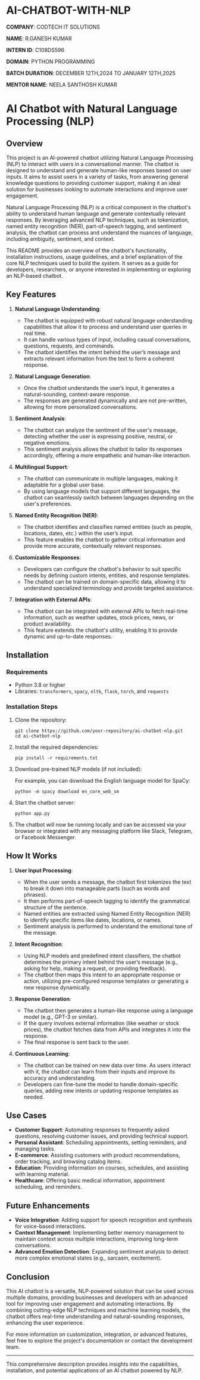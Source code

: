 # AI-CHATBOT-WITH-NLP

**COMPANY**: CODTECH IT SOLUTIONS

**NAME**: R.GANESH KUMAR

**INTERN ID**: C108DS596

**DOMAIN**: PYTHON PROGRAMMING

**BATCH DURATION**: DECEMBER 12TH,2024 TO JANUARY 12TH,2025

**MENTOR NAME**: NEELA SANTHOSH KUMAR

# AI Chatbot with Natural Language Processing (NLP)

## Overview

This project is an AI-powered chatbot utilizing Natural Language Processing (NLP) to interact with users in a conversational manner. The chatbot is designed to understand and generate human-like responses based on user inputs. It aims to assist users in a variety of tasks, from answering general knowledge questions to providing customer support, making it an ideal solution for businesses looking to automate interactions and improve user engagement.

Natural Language Processing (NLP) is a critical component in the chatbot's ability to understand human language and generate contextually relevant responses. By leveraging advanced NLP techniques, such as tokenization, named entity recognition (NER), part-of-speech tagging, and sentiment analysis, the chatbot can process and understand the nuances of language, including ambiguity, sentiment, and context.

This README provides an overview of the chatbot's functionality, installation instructions, usage guidelines, and a brief explanation of the core NLP techniques used to build the system. It serves as a guide for developers, researchers, or anyone interested in implementing or exploring an NLP-based chatbot.

## Key Features

1. **Natural Language Understanding**:
   - The chatbot is equipped with robust natural language understanding capabilities that allow it to process and understand user queries in real time.
   - It can handle various types of input, including casual conversations, questions, requests, and commands.
   - The chatbot identifies the intent behind the user’s message and extracts relevant information from the text to form a coherent response.

2. **Natural Language Generation**:
   - Once the chatbot understands the user’s input, it generates a natural-sounding, context-aware response.
   - The responses are generated dynamically and are not pre-written, allowing for more personalized conversations.

3. **Sentiment Analysis**:
   - The chatbot can analyze the sentiment of the user's message, detecting whether the user is expressing positive, neutral, or negative emotions.
   - This sentiment analysis allows the chatbot to tailor its responses accordingly, offering a more empathetic and human-like interaction.

4. **Multilingual Support**:
   - The chatbot can communicate in multiple languages, making it adaptable for a global user base.
   - By using language models that support different languages, the chatbot can seamlessly switch between languages depending on the user's preferences.

5. **Named Entity Recognition (NER)**:
   - The chatbot identifies and classifies named entities (such as people, locations, dates, etc.) within the user’s input.
   - This feature enables the chatbot to gather critical information and provide more accurate, contextually relevant responses.

6. **Customizable Responses**:
   - Developers can configure the chatbot's behavior to suit specific needs by defining custom intents, entities, and response templates.
   - The chatbot can be trained on domain-specific data, allowing it to understand specialized terminology and provide targeted assistance.

7. **Integration with External APIs**:
   - The chatbot can be integrated with external APIs to fetch real-time information, such as weather updates, stock prices, news, or product availability.
   - This feature extends the chatbot's utility, enabling it to provide dynamic and up-to-date responses.

## Installation

### Requirements

- Python 3.8 or higher
- Libraries: `transformers`, `spacy`, `nltk`, `flask`, `torch`, and `requests`

### Installation Steps

1. Clone the repository:

   ```
   git clone https://github.com/your-repository/ai-chatbot-nlp.git
   cd ai-chatbot-nlp
   ```

2. Install the required dependencies:

   ```
   pip install -r requirements.txt
   ```

3. Download pre-trained NLP models (if not included):

   For example, you can download the English language model for SpaCy:

   ```
   python -m spacy download en_core_web_sm
   ```

4. Start the chatbot server:

   ```
   python app.py
   ```

5. The chatbot will now be running locally and can be accessed via your browser or integrated with any messaging platform like Slack, Telegram, or Facebook Messenger.

## How It Works

1. **User Input Processing**:
   - When the user sends a message, the chatbot first tokenizes the text to break it down into manageable parts (such as words and phrases).
   - It then performs part-of-speech tagging to identify the grammatical structure of the sentence.
   - Named entities are extracted using Named Entity Recognition (NER) to identify specific items like dates, locations, or names.
   - Sentiment analysis is performed to understand the emotional tone of the message.

2. **Intent Recognition**:
   - Using NLP models and predefined intent classifiers, the chatbot determines the primary intent behind the user’s message (e.g., asking for help, making a request, or providing feedback).
   - The chatbot then maps this intent to an appropriate response or action, utilizing pre-configured response templates or generating a new response dynamically.

3. **Response Generation**:
   - The chatbot then generates a human-like response using a language model (e.g., GPT-3 or similar).
   - If the query involves external information (like weather or stock prices), the chatbot fetches data from APIs and integrates it into the response.
   - The final response is sent back to the user.

4. **Continuous Learning**:
   - The chatbot can be trained on new data over time. As users interact with it, the chatbot can learn from their inputs and improve its accuracy and understanding.
   - Developers can fine-tune the model to handle domain-specific queries, adding new intents or updating response templates as needed.

## Use Cases

- **Customer Support**: Automating responses to frequently asked questions, resolving customer issues, and providing technical support.
- **Personal Assistant**: Scheduling appointments, setting reminders, and managing tasks.
- **E-commerce**: Assisting customers with product recommendations, order tracking, and browsing catalog items.
- **Education**: Providing information on courses, schedules, and assisting with learning material.
- **Healthcare**: Offering basic medical information, appointment scheduling, and reminders.

## Future Enhancements

- **Voice Integration**: Adding support for speech recognition and synthesis for voice-based interactions.
- **Context Management**: Implementing better memory management to maintain context across multiple interactions, improving long-term conversations.
- **Advanced Emotion Detection**: Expanding sentiment analysis to detect more complex emotional states (e.g., sarcasm, excitement).

## Conclusion

This AI chatbot is a versatile, NLP-powered solution that can be used across multiple domains, providing businesses and developers with an advanced tool for improving user engagement and automating interactions. By combining cutting-edge NLP techniques and machine learning models, the chatbot offers real-time understanding and natural-sounding responses, enhancing the user experience.

For more information on customization, integration, or advanced features, feel free to explore the project's documentation or contact the development team.

---

This comprehensive description provides insights into the capabilities, installation, and potential applications of an AI chatbot powered by NLP.
